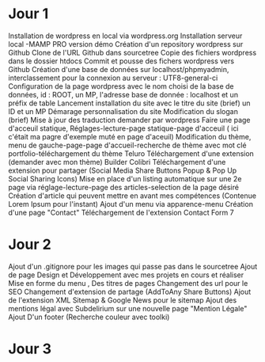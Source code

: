 # Jour 1
Installation de wordpress en local via wordpress.org
Installation serveur local -MAMP PRO version démo
Création d'un repository wordpress sur Github
Clone de l'URL Github dans sourcetree
Copie des fichiers wordpress dans le dossier htdocs
Commit et pousse des fichers wordpress vers Github
Création d'une base de données sur localhost/phpmyadmin, interclassement pour la connexion au serveur : UTF8-general-ci
Configuration de la page wordpress avec le nom choisi de la base de données, id : ROOT, un MP, l'adresse base de donnée : localhost et un préfix de table
Lancement installation du site avec le titre du site (brief) un ID et un MP
Démarage personnalisation du site
Modification du slogan (brief)
Mise à jour des traduction demander par wordpress
Faire une page d'acceuil statique, Réglages-lecture-page statique-page d'acceuil ( ici c'était ma pagre d'exemple muté en page d'aceuil)
Modification du thème, menu de gauche-page-page d'accueil-recherche de thème avec mot clé portfolio-téléchargement du thème Teluro
Téléchargement d'une extension (demander avec mon thème) Builder Colibri
Téléchargement d'une extension pour partager (Social Media Share Buttons Popup & Pop Up Social Sharing Icons)
Mise en place d'un listing automatique sur une 2e page via réglage-lecture-page des articles-selection de la page désiré
Création d'article qui peuvent mettre en avant mes compétences (Contenue Lorem Ipsum pour l'instant)
Ajout d'un menu via apparence-menu
Création d'une page "Contact"
Téléchargement de l'extension Contact Form 7

# Jour 2
Ajout d'un .gitignore pour les images qui passe pas dans le sourcetree 
Ajout de page Design et Développement avec mes projets en cours et réaliser 
Mise en forme du menu , Des titres de pages
Changement des url pour le SEO 
Changement d'extension de partage (AddToAny Share Buttons)
Ajout de l'extension XML Sitemap & Google News pour le sitemap
Ajout des mentions légal avec Subdelirium sur une nouvelle page "Mention Légale"
Ajout D'un footer (Recherche couleur avec toolki) 

# Jour 3
